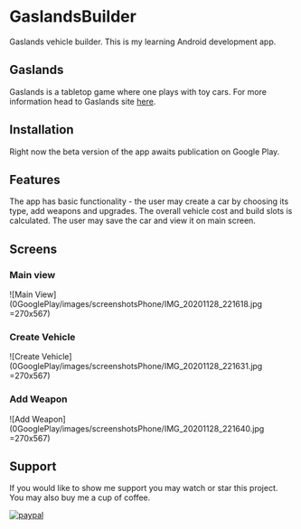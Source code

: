 # GaslandsBuilder
Gaslands vehicle builder. This is my learning Android development app.

## Gaslands
Gaslands is a tabletop game where one plays with toy cars. For more information head to Gaslands site [here](https://gaslands.com/).

## Installation
Right now the beta version of the app awaits publication on Google Play.

## Features
The app has basic functionality - the user may create a car by choosing its type, add weapons and upgrades. The overall vehicle cost and build slots is calculated. The user may save the car and view it on main screen.

## Screens
### Main view
![Main View](0GooglePlay/images/screenshotsPhone/IMG_20201128_221618.jpg =270x567)
### Create Vehicle
![Create Vehicle](0GooglePlay/images/screenshotsPhone/IMG_20201128_221631.jpg =270x567)
### Add Weapon
![Add Weapon](0GooglePlay/images/screenshotsPhone/IMG_20201128_221640.jpg =270x567)

## Support
If you would like to show me support you may watch or star this project. You may also buy me a cup of coffee.

[![paypal](https://www.paypalobjects.com/en_US/i/btn/btn_donateCC_LG.gif)](https://www.paypal.com/donate?hosted_button_id=255VQT4BEG39N)
